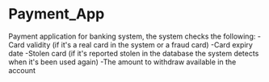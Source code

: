 # Payment_App
Payment application for banking system, the system checks the following:
-Card validity (if it's a real card in the system or a fraud card)
-Card expiry date
-Stolen card (if it's reported stolen in the database the system detects when it's been used again)
-The amount to withdraw available in the account
